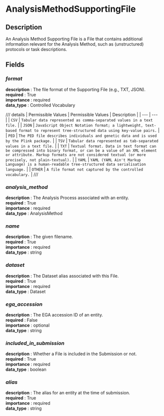 # AnalysisMethodSupportingFile

## Description
An Analysis Method Supporting File is a File that contains additional information relevant for the Analysis Method, such as (unstructured) protocols or task descriptions.

## Fields
### ***format***
**description** : The file format of the Supporting File (e.g., TXT, JSON).<br>
**required** : True<br>
**importance** : required<br>
**data_type** : Controlled Vocabulary<br>

/// details | Permissible Values
| Permissible Values | Description |
| --- | --- |
| `CSV` | `Tabular data represented as comma-separated values in a text file.` |
| `JSON` | `JavaScript Object Notation format; a lightweight, text-based format to represent tree-structured data using key-value pairs.` |
| `PED` | `The PED file describes individuals and genetic data and is used by the Plink package.` |
| `TSV` | `Tabular data represented as tab-separated values in a text file.` |
| `TXT` | `Textual format. Data in text format can be compressed into binary format, or can be a value of an XML element or attribute. Markup formats are not considered textual (or more precisely, not plain-textual).` |
| `YAML` | `YAML (YAML Ain't Markup Language) is a human-readable tree-structured data serialisation language.` |
| `OTHER` | `A file format not captured by the controlled vocabulary.` |
///


### ***analysis_method***
**description** : The Analysis Process associated with an entity.<br>
**required** : True<br>
**importance** : required<br>
**data_type** : AnalysisMethod<br>

### ***name***
**description** : The given filename.<br>
**required** : True<br>
**importance** : required<br>
**data_type** : string<br>

### ***dataset***
**description** : The Dataset alias associated with this File.<br>
**required** : True<br>
**importance** : required<br>
**data_type** : Dataset<br>

### ***ega_accession***
**description** : The EGA accession ID of an entity.<br>
**required** : False<br>
**importance** : optional<br>
**data_type** : string<br>

### ***included_in_submission***
**description** : Whether a File is included in the Submission or not.<br>
**required** : True<br>
**importance** : required<br>
**data_type** : boolean<br>

### ***alias***
**description** : The alias for an entity at the time of submission.<br>
**required** : True<br>
**importance** : required<br>
**data_type** : string<br>

